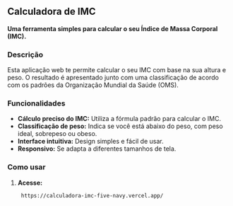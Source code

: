 ## Calculadora de IMC

**Uma ferramenta simples para calcular o seu Índice de Massa Corporal (IMC).**

### Descrição

Esta aplicação web te permite calcular o seu IMC com base na sua altura e peso. O resultado é apresentado junto com uma classificação de acordo com os padrões da Organização Mundial da Saúde (OMS).

### Funcionalidades

* **Cálculo preciso do IMC:** Utiliza a fórmula padrão para calcular o IMC.
* **Classificação de peso:** Indica se você está abaixo do peso, com peso ideal, sobrepeso ou obeso.
* **Interface intuitiva:** Design simples e fácil de usar.
* **Responsivo:** Se adapta a diferentes tamanhos de tela.

### Como usar

1. **Acesse:**
   ```bash
    https://calculadora-imc-five-navy.vercel.app/

